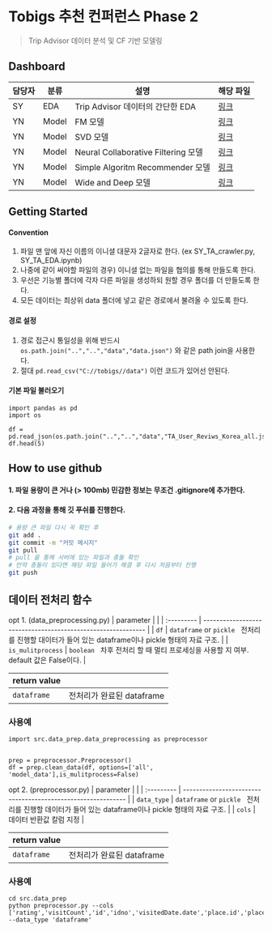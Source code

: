 # Tobigs 추천 컨퍼런스 Phase 2 

> Trip Advisor 데이터 분석 및 CF 기반 모델링

## Dashboard

|담당자|분류|설명|해당 파일|
|--|--|--|--|
|SY|EDA|Trip Advisor 데이터의 간단한 EDA|[링크](src/data_prep/SY_TA_EDA.ipynb)|
|YN|Model|FM 모델|[링크](src/model/YN_Factorization_Matrix.ipynb)|
|YN|Model|SVD 모델|[링크](src/model/YN_TripAdvisor_SVD_python.ipynb)|
|YN|Model|Neural Collaborative Filtering 모델|[링크](src/model/YN_NCF.ipynb)|
|YN|Model|Simple Algoritm Recommender 모델|[링크](src/model/YN_SAR_based_Recommder.ipynb)|
|YN|Model|Wide and Deep 모델|[링크](src/model/YN_wide_deep.ipynb)|


## Getting Started

#### Convention

1. 파일 맨 앞에 자신 이름의 이니셜 대문자 2글자로 한다. (ex SY_TA_crawler.py, SY_TA_EDA.ipynb)
2. 나중에 같이 써야할 파일의 경우) 이니셜 없는 파일을 협의를 통해 만들도록 한다.
3. 우선은 기능별 폴더에 각자 다른 파일을 생성하되 원할 경우 폴더를 더 만들도록 한다. 
4. 모든 데이터는 최상위 data 폴더에 넣고 같은 경로에서 불려올 수 있도록 한다.

#### 경로 설정
1. 경로 접근시 통일성을 위해 반드시 `os.path.join("..","..","data","data.json")` 와 같은 path join을 사용한다.
2. 절대 `pd.read_csv("C://tobigs//data")` 이런 코드가 있어선 안된다.

#### 기본 파일 불러오기 

```
import pandas as pd 
import os

df = pd.read_json(os.path.join("..","..","data","TA_User_Reviws_Korea_all.json"))
df.head(5)
```


## How to use github

#### 1. 파일 용량이 큰 거나 (> 100mb) 민감한 정보는 무조건 .gitignore에 추가한다.

#### 2. 다음 과정을 통해 깃 푸쉬를 진행한다.

``` bash
# 용량 큰 파일 다시 꼭 확인 후
git add .
git commit -m "커밋 메시지"
git pull
# pull 을 통해 서버에 있는 파일과 충돌 확인
# 만약 충돌이 있다면 해당 파일 들어가 해결 후 다시 처음부터 진행
git push
```

## 데이터 전처리 함수
opt 1. (data_preprocessing.py)
| parameter     |                                                              |
| :--------- | ------------------------------------------------------------ |
| `df`    | `dataframe` or `pickle` &nbsp; 전처리를 진행할 대이터가 들어 있는 dataframe이나 pickle 형태의 자료 구조. |
| `is_mulitprocess`   | `boolean` &nbsp; 차후 전처리 할 때 멀티 프로세싱을 사용할 지 여부. default 값은 False이다.  |

| return value|                                                              |
| :---------- | ------------------------------------------------------------ |
| `dataframe`    | 전처리가 완료된  dataframe |

### 사용예 
```
import src.data_prep.data_preprocessing as preprocessor


prep = preprocessor.Preprocessor()
df = prep.clean_data(df, options=['all', 'model_data'],is_mulitprocess=False)
```

opt 2. (preprocessor.py)
| parameter     |                                                              |
| :--------- | ------------------------------------------------------------ |
| `data_type`    | `dataframe` or `pickle` &nbsp; 전처리를 진행할 데이터가 들어 있는 dataframe이나 pickle 형태의 자료 구조. |
| `cols`   | 데이터 반환값 칼럼 지정 |

| return value|                                                              |
| :---------- | ------------------------------------------------------------ |
| `dataframe`    | 전처리가 완료된  dataframe |

### 사용예 
```
cd src.data_prep
python preprocessor.py --cols ['rating','visitCount','id','idno','visitedDate.date','place.id','place.name'] --data_type 'dataframe'
```
<br>
<br>










